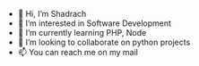 - 👋 Hi, I’m Shadrach
- 👀 I’m interested in Software Development
- 🌱 I’m currently learning PHP, Node
- 💞️ I’m looking to collaborate on python projects
- 📫 You can reach me on my mail

<!---
shadrach-se/shadrach-se is a ✨ special ✨ repository because its `README.md` (this file) appears on your GitHub profile.
You can click the Preview link to take a look at your changes.
--->
